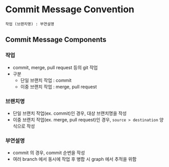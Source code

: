 # Commit Message Convention

```
작업 (브랜치명) : 부연설명
```

## Commit Message Components
### 작업
- commit, merge, pull request 등의 git 작업
- 구분
  - 단일 브랜치 작업 : commit
  - 이중 브랜치 작업 : merge, pull request
### 브랜치명
- 단일 브랜치 작업(ex. commit)인 경우, 대상 브랜치명을 작성
- 이중 브랜치 작업(ex. merge, pull request)인 경우, `source > destination` 양식으로 작성
### 부연설명
- commit 의 경우, commit 순번을 작성
- 여러 branch 에서 동시에 작업 후 병합 시 graph 에서 추적을 위함
